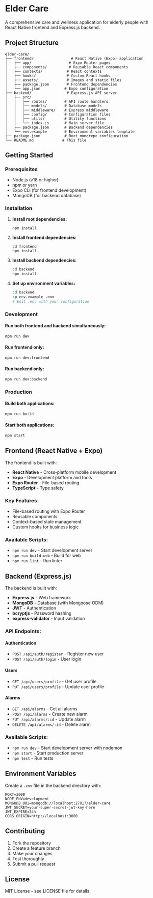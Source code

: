 # Elder Care

A comprehensive care and wellness application for elderly people with React Native frontend and Express.js backend.

## Project Structure

```
elder-care/
├── frontend/                 # React Native (Expo) application
│   ├── app/                 # Expo Router pages
│   ├── components/          # Reusable React components
│   ├── contexts/           # React contexts
│   ├── hooks/              # Custom React hooks
│   ├── assets/             # Images and static files
│   ├── package.json        # Frontend dependencies
│   └── app.json           # Expo configuration
├── backend/                # Express.js API server
│   ├── src/
│   │   ├── routes/        # API route handlers
│   │   ├── models/        # Database models
│   │   ├── middleware/    # Express middleware
│   │   ├── config/        # Configuration files
│   │   ├── utils/         # Utility functions
│   │   └── index.js       # Main server file
│   ├── package.json       # Backend dependencies
│   └── env.example        # Environment variables template
├── package.json           # Root monorepo configuration
└── README.md             # This file
```

## Getting Started

### Prerequisites

- Node.js (v18 or higher)
- npm or yarn
- Expo CLI (for frontend development)
- MongoDB (for backend database)

### Installation

1. **Install root dependencies:**
   ```bash
   npm install
   ```

2. **Install frontend dependencies:**
   ```bash
   cd frontend
   npm install
   ```

3. **Install backend dependencies:**
   ```bash
   cd backend
   npm install
   ```

4. **Set up environment variables:**
   ```bash
   cd backend
   cp env.example .env
   # Edit .env with your configuration
   ```

### Development

#### Run both frontend and backend simultaneously:
```bash
npm run dev
```

#### Run frontend only:
```bash
npm run dev:frontend
```

#### Run backend only:
```bash
npm run dev:backend
```

### Production

#### Build both applications:
```bash
npm run build
```

#### Start both applications:
```bash
npm start
```

## Frontend (React Native + Expo)

The frontend is built with:
- **React Native** - Cross-platform mobile development
- **Expo** - Development platform and tools
- **Expo Router** - File-based routing
- **TypeScript** - Type safety

### Key Features:
- File-based routing with Expo Router
- Reusable components
- Context-based state management
- Custom hooks for business logic

### Available Scripts:
- `npm run dev` - Start development server
- `npm run build:web` - Build for web
- `npm run lint` - Run linter

## Backend (Express.js)

The backend is built with:
- **Express.js** - Web framework
- **MongoDB** - Database (with Mongoose ODM)
- **JWT** - Authentication
- **bcryptjs** - Password hashing
- **express-validator** - Input validation

### API Endpoints:

#### Authentication
- `POST /api/auth/register` - Register new user
- `POST /api/auth/login` - User login

#### Users
- `GET /api/users/profile` - Get user profile
- `PUT /api/users/profile` - Update user profile

#### Alarms
- `GET /api/alarms` - Get all alarms
- `POST /api/alarms` - Create new alarm
- `PUT /api/alarms/:id` - Update alarm
- `DELETE /api/alarms/:id` - Delete alarm

### Available Scripts:
- `npm run dev` - Start development server with nodemon
- `npm start` - Start production server
- `npm test` - Run tests

## Environment Variables

Create a `.env` file in the backend directory with:

```env
PORT=3000
NODE_ENV=development
MONGODB_URI=mongodb://localhost:27017/elder-care
JWT_SECRET=your-super-secret-jwt-key-here
JWT_EXPIRE=24h
CORS_ORIGIN=http://localhost:3000
```

## Contributing

1. Fork the repository
2. Create a feature branch
3. Make your changes
4. Test thoroughly
5. Submit a pull request

## License

MIT License - see LICENSE file for details 